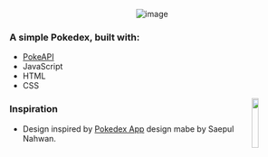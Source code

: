 <div align='center'>

![image](https://user-images.githubusercontent.com/99849455/216639884-e090287a-2d04-4b6d-9c60-7aa6cf975e61.png)

</div>

### A simple Pokedex, built with:

- [PokeAPI](https://pokeapi.co/)
- JavaScript 
- HTML
- CSS


<img src="https://i.pinimg.com/originals/9f/1d/58/9f1d582d5a8045fec25f03530d73dd24.gif" align='right' width='15%'>

### Inspiration
- Design inspired by [Pokedex App](https://dribbble.com/shots/6540871-Pokedex-App) design mabe by Saepul Nahwan.
